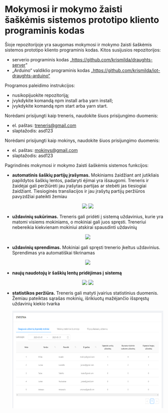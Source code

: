 # Mokymosi ir mokymo žaisti šaškėmis sistemos prototipo kliento programinis kodas

Šioje repozitorijoje yra saugomas mokymosi ir mokymo žaisti šaškėmis sistemos prototipo kliento programinis kodas. Kitos susijusios repozitorijos:
- serverio programinis kodas „https://github.com/krismilda/draughts-server"
- „Arduino“ valdiklio programinis kodas „https://github.com/krismilda/iot-draughts-arduino“

Programos paleidimo instrukcijos:
- nusikopijuokite repozitoriją;
- įvykdykite komandą npm install arba yarn install;
- įvykdykite komandą npm start arba yarn start.

Norėdami prisijungti kaip treneris, naudokite šiuos prisijungimo duomenis:
- el. paštas: treneris@gmail.com
- slaptažodis: asd123

Norėdami prisijungti kaip mokinys, naudokite šiuos prisijungimo duomenis:
- el. paštas: mokinys@gmail.com
- slaptažodis: asd123

Pagrindinės mokymosi ir mokymo žaisti šaškėmis sistemos funkcijos:
<ul>
	<li><b>automatinis šaškių partijų įrašymas.</b> Mokiniams žaidžiant ant jutikliais papildytos šaškių lentos, padaryti ėjimai yra išsaugomi. Treneris ir žaidėjai gali peržiūrėti jau įrašytas partijas ar stebėti jas tiesiogiai žaidžiant. Tiesioginės transliacijos ir jau įrašytų partijų peržiūros pavyzdžiai pateikti žemiau
		<p align="center">
			<img src="https://github.com/krismilda/draughts-system-pictures/blob/master/tiesiogines_transliacijos.gif" height="280" />
      <img src="https://github.com/krismilda/draughts-system-pictures/blob/master/partiju_perziura.gif" height="280"/> 
		</div>
	</li>
	<li><b>uždavinių sukūrimas.</b> Treneris gali pridėti į sistemą uždavinius, kurie yra matomi visiems mokiniams, o mokiniai gali juos spręsti. Treneriui nebereikia kiekvienam mokiniui atskirai spausdinti uždavinių
		<p align="center">
			<img src="https://github.com/krismilda/draughts-system-pictures/blob/master/uzdavinio_sukurimas.gif" height="400" />
		</p>
	</li>
	<li><b>uždavinių sprendimas.</b> Mokiniai gali spręsti trenerio įkeltus uždavinius. Sprendimas yra automatiškai tikrinamas
		<p align="center">
			<img src="https://github.com/krismilda/draughts-system-pictures/blob/master/sprendimo_kurimas3.gif" height="500"/>
		</p>
	</li>
	<li><b>naujų naudotojų ir šaškių lentų pridėjimas į sistemą</b>
		<p align="center">
			<img src="https://github.com/krismilda/draughts-system-pictures/blob/master/lentos_kurimas.gif" height="280"/>
			<img src="https://github.com/krismilda/draughts-system-pictures/blob/master/naudotojo_kurimas.gif" height="280"/> 
		</p>
	</li>
	<li><b>statistikos peržiūra.</b> Treneris gali matyti įvairius statistinius duomenis. Žemiau pateiktas sąrašas mokinių, išrikiuotų mažėjančio išspręstų uždavinių kiekio tvarka
		<p align="center">
			<img src="https://github.com/krismilda/draughts-system-pictures/blob/master/statistika.PNG" height="310"/>
			</p>
	</li>
</ul>
